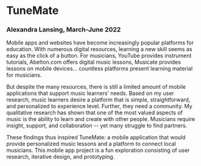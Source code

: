 # TuneMate
### Alexandra Lansing, March-June 2022
Mobile apps and websites have become increasingly popular platforms for education. With numerous digital resources, learning a new skill seems as easy as the click of a button. For musicians, YouTube provides instrument tutorials, Abelton.com offers digital music lessons, Musicate provides lessons on mobile devices… countless platforms present learning material for musicians.

But despite the many resources, there is still a limited amount of mobile applications that support music learners’ needs. Based on my user research, music learners desire a platform that is simple, straightforward, and personalized to experience level. Further, they need a community. My qualitative research has shown that one of the most valued aspects of music is the ability to learn and create with other people. Musicians require insight, support, and collaboration -- yet many struggle to find partners.

These findings thus inspired TuneMate: a mobile application that would provide personalized music lessons and a platform to connect local musicians. This mobile app project is a fun exploration consisting of user research, iterative design, and prototyping.
